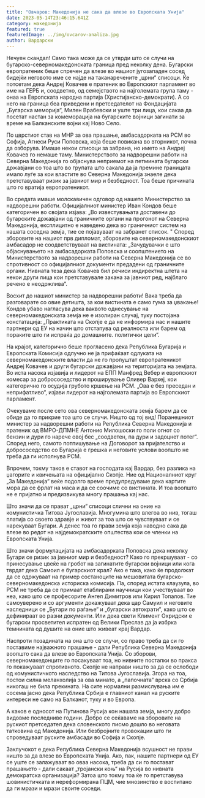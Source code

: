 ```yaml
---
title: "Овчаров: Македонија не сака да влезе во Европската Унија"
date: 2023-05-14T23:46:15.641Z
category: македонија
featured: true
featuredImage: ../img/ovcarov-analiza.jpg
author: Вардарски
---
```

Нечуен скандал! Само така може да се утврди што се случи на бугарско-северномакедонската граница пред неколку дена. Бугарски европратеник беше спречен да влезе во нашиот југозападен сосед бидејќи неговото име се најде на таканаречените „црни“ списоци. Ќе потсетам дека Андреј Ковачев е пратеник во Европскиот парламент во име на ГЕРБ и, соодветно, од семејството на најголемата група таму - онаа на Европската народна партија (Христијанско-демократи). А со него на граница беа приведени и претседателот на Фондацијата „Бугарска меморија“, Милен Врабевски и уште три лица, кои сакаа да посетат настан за комеморација на бугарските војници загинати за време на Балканските војни кај Ново Село.

По цврстиот став на МНР за ова прашање, амбасадорката на РСМ во Софија, Агнеси Руси Поповска, која беше повикана во вторникот, почна да озборува. Имаше некои списоци за забрана, но името на Андреј Ковачев го немаше таму. Министерството за надворешни работи на Северна Македонија го објаснува неприемот на петмината бугарски државјани со тоа што во групата што сакала да ја премине границата имало луѓе за кои властите во Северна Македонија знаеле дека претставуваат ризик за јавниот мир и безбедност. Тоа беше причината што го вратија европратеникот.

Во средата имаше молскавичен одговор од нашето Министерство за надворешни работи. Официјалниот министер Иван Кондов беше категоричен во својата изјава: „Во известувањата доставени до бугарските државјани од граничните органи на прогонот на Северна Македонија, експлицитно е наведено дека во граничниот систем на нашата соседна земја, тие се појавуваат на забранет список. " Според зборовите на нашиот прв дипломат, зборовите на северномакедонскиот амбасадор не соодветствуваат на вистината: „Зачудувачки е што објаснувањето на амбасадорката Поповска и соопштението на Министерството за надворешни работи на Северна Македонија се во спротивност со официјалниот документи предадени од граничните органи. Нивната теза дека Ковачев бил речиси индиректна штета на некои други лица кои претставувале закана за јавниот ред, најблаго речено е неодржлива“.

Восхит до нашиот министер за надворешни работи! Вака треба да разговарате со овие детишта, за кои вистината е само гума за џвакање! Кондов убаво нагласува дека ваквото однесување на северномакедонската земја не е изолиран случај, туку постојана констатација: „Практиката на Скопје е да не информира нас и нашите партнери од ЕУ на начин што отстапува од реалноста или барем од пораките што ги испраќа до домашните. политички цели“.

На крајот, категорично беше прогласено дека Република Бугарија и Европската Комисија одлучно не ја прифаќаат одлуката на северномакедонските власти да не го пропуштат европратеникот Андреј Ковачев и други бугарски државјани на територијата на земјата. Во иста насока изјавија и лидерот на ЕПП Манфред Вебер и европскиот комесар за добрососедство и проширување Оливер Вархеј, кои категорично го осудија грубото кршење на РСМ. „Ова е без преседан и неприфатливо“, изјави лидерот на најголемата партија во Европскиот парламент.

Очекуваме после сето ова северномакедонската земја барем да се обиде да го прикрие тоа што се случи. Ништо од тој вид! Поранешниот министер за надворешни работи на Република Северна Македонија и пратеник од ВМРО-ДПМНЕ Антонио Милошоски го поли огнот со бензин и дури го нарече овој бес „соодветен, па дури и задоцнет потег“. Според него, самото потпишување на Договорот за пријателство и добрососедство со Бугарија е грешка и неговите услови воопшто не треба да ги исполнува РСМ.

Впрочем, токму таков е ставот на господата кај Вардар, без разлика на џагорите и квичењата на официјално Скопје. Ние од Националниот круг „За Македонија“ веќе подолго време предупредуваме дека картите мора да се фрлат на маса и да се соочиме со вистината. И тоа воопшто не е пријатно и предизвикува многу прашања кај нас.

Што значи да се прават „црни“ списоци слични на оние на комунистичка Титова Југославија. Многумина што влегоа во нив, тогаш платија со своето здравје и живот за тоа што се чувствуваат и се нарекуваат Бугари. А денес тоа го прави земја која наводно сака да влезе во редот на најдемократските општества кои се членки на Европската Унија.

Што значи формулацијата на амбасадорката Поповска дека неколку Бугари се ризик за јавниот мир и безбедност? Како го прекршуваат - со принесување цвеќе на гробот на загинатите бугарски војници или кога тврдат дека Самоил е бугарскиот крал? Ако е така, како ќе продолжат да се одржуваат на пример состаноците на мешовитата бугарско-северномакедонска историска комисија. Па, според истата клаузула, во РСМ не треба да се примаат етаблирани научници кои учествуваат во неа, како што се професорите Ангел Димитров или Кирил Топалов. Тие самоуверено и со аргументи докажуваат дека цар Самуил и неговите наследници се „Бугари по раѓање“ и „бугарски автократи“, како што се дефинираат во разни документи. Или дека свети Климент Охридски е бугарски просветител испратен од Велики Преслав да ја избрка темнината од душите на оние што живеат крај Вардар.

Наспроти позадината на она што се случи, со право треба да си го поставиме најважното прашање - дали Република Северна Македонија воопшто сака да влезе во Европската Унија. Со зборови, северномакедонците го посакуваат тоа, но нивните постапки во пракса го покажуваат спротивното. Скопје не направи ништо за да се ослободи од комунистичкото наследство на Титова Југославија. Згора на тоа, постои силна меланхолија за ова минато, а „папочната“ врска со Србија никогаш не била прекината. На сите нормални размислувања им е сосема јасно дека Република Србија е главниот канал на руските интереси не само на Балканот, туку и во Европа.

А каков е односот на Путинова Русија кон нашата земја, многу добро видовме последниве години. Добро се сеќаваме на зборовите на рускиот претседател дека словенското писмо дошло во неговата татковина од Македонија. Или безбројните провокации што ги спроведуваат руските амбасади во Софија и Скопје.

Заклучокот е дека Република Северна Македонија всушност не прави ништо за да влезе во Европската Унија. Ако, пак, нашите партнери од ЕУ се уште се залажуваат во оваа насока, треба да си го постават прашањето - дали сакаат „тројански коњ“ на Русија во нивната демократска организација? Затоа што токму тоа ќе го претставува шовинистичката и нереформирана ПЦМ, чие мнозинство е воспитано да ги мрази и мрази своите соседи.